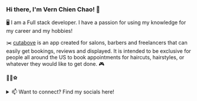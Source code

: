 ### Hi there, I'm Vern Chien Chao! 👋
🖥️ I am a Full stack developer. I have a passion for using my knowledge for my career and my hobbies!

✂️ [cutabove](https://pacific-sea-61217.herokuapp.com/#/) is an app created for salons, barbers and freelancers that can easily get bookings, reviews and displayed. It is intended to be exclusive for people all around the US to book appointments for haircuts, hairstyles, or whatever they would like to get done.
🎮

🏀🏈⚽

<details>
<summary>📫 Want to connect? Find my socials here!</summary>
<br>
  [LinkedIn](www.linkedin.com/in/vern-chao-a8201a1ba)
<br>
  [Twitter](www.twitter.com/vernchao91)
<br>
  [AngelList](www.angel.co/u/vern-chien-chao)
<br>
  vernchao91@gmail.com
</details>





<!--
**vernchao91/vernchao91** is a ✨ _special_ ✨ repository because its `README.md` (this file) appears on your GitHub profile.

Here are some ideas to get you started:

- 🔭 I’m currently working on ...
- 🌱 I’m currently learning ...
- 👯 I’m looking to collaborate on ...
- 🤔 I’m looking for help with ...
- 💬 Ask me about ...
- 📫 How to reach me: ...
- 😄 Pronouns: ...
- ⚡ Fun fact: ...
-->
